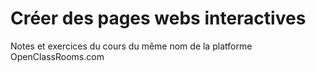 # Créer des pages webs interactives
Notes et exercices du cours du même nom de la platforme OpenClassRooms.com
